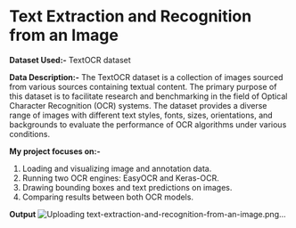 # Text Extraction and Recognition from an Image

**Dataset Used:-** TextOCR dataset

**Data Description:-**  The TextOCR dataset is a collection of images sourced from various sources containing textual content. The primary purpose of this dataset is to facilitate research and benchmarking in the field of Optical Character Recognition (OCR) systems. The dataset provides a diverse range of images with different text styles, fonts, sizes, orientations, and backgrounds to evaluate the performance of OCR algorithms under various conditions.

**My project focuses on:-**

1. Loading and visualizing image and annotation data.
2. Running two OCR engines: EasyOCR and Keras-OCR.
3. Drawing bounding boxes and text predictions on images.
4. Comparing results between both OCR models.

**Output**
![Uploading text-extraction-and-recognition-from-an-image.png…]()
